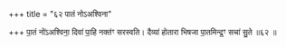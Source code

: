 +++
title = "६२ पातं नोऽअश्विना"

+++
पा॒तं नो॑ऽअश्विना॒ दिवा॑ पा॒हि नक्त॑ꣳ सरस्वति। दैव्या॑ होतारा भिषजा पा॒तमिन्द्र॒ꣳ सचा॑ सु॒ते ॥६२ ॥